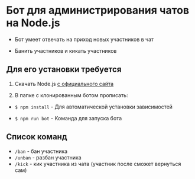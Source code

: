 # Бот для администрирования чатов на Node.js

- Бот умеет отвечать на приход новых участников в чат

- Банить участников и кикать участников

## Для его установки требуется

1. Скачать Node.js [с официального сайта](https://nodejs.org/)

1. В папке с клонированным ботом прописать:

- `$ npm install` - Для автоматической установки зависимостей

- `$ npm run bot` - Команда для запуска бота

## Список команд

- `/ban` - бан участника
- `/unban` - разбан участника
- `/kick` - кик участника из чата (участник после сможет вернуться сам)
